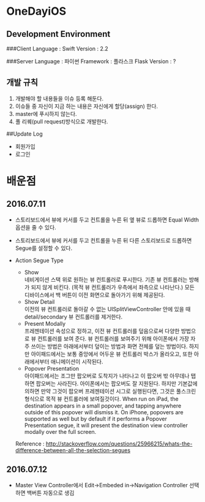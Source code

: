 # OneDayiOS

## Development Environment

###Client
Language : Swift
Version : 2.2

###Server
Language : 파이썬
Framework : 플라스크
Flask Version : ?

## 개발 규칙
1. 개발해야 할 내용들을 이슈 등록 해둔다.
2. 이슈들 중 자신이 지금 하는 내용은 자신에게 할당(assign) 한다.
3. master에 푸시하지 않는다.
4. 풀 리퀘(pull request)방식으로 개발한다.

##Update Log
* 회원가입
* 로그인

# 배운점
## 2016.07.11
* 스토리보드에서 뷰에 커서를 두고 컨트롤을 누른 뒤 옆 뷰로 드롭하면 Equal Width 옵션을 줄 수 있다.
* 스토리보드에서 뷰에 커서를 두고 컨트롤을 누른 뒤 다른 스토리보드로 드롭하면 Segue를 설정할 수 있다.
* Action Segue Type
	* Show  
	네비게이션 스택 위로 원하는 뷰 컨트롤러로 푸시한다. 기존 뷰 컨트롤러는 방해가 되지 않게 비킨다. (목적 뷰 컨트롤러가 우측에서 좌측으로 나타난다.) 모든 디바이스에서 백 버튼이 이전 화면으로 돌아가기 위해 제공된다.
	* Show Detail  
	    이전의 뷰 컨트롤러로 돌아갈 수 없는 UISplitViewController    안에 있을 때    detail/secondary     뷰 컨트롤러를 제거한다. 
	* Present Modally  
	프레젠테이션 속성으로 정하고, 이전 뷰 컨트롤러를 덮음으로써 다양한 방법으로 뷰 컨트롤러를 보여 준다. 뷰 컨트롤러를 보여주기 위해 아이폰에서 가장 자주 쓰이는 방법은 아래에서부터 덮이는 방법과 화면 전체를 덮는 방법이다. 하지만 아이패드에서는 보통 중앙에서 어두운 뷰 컨트롤러 박스가 올라오고, 또한 아래에서부터 애니메이션이 시작된다.
	* Popover Presentation  
	아이패드에서는 조그만 팝오버로 도착지가 나타나고 이 팝오버 밖 아무데나 탭하면 팝오버는 사라진다. 아이폰에서는 팝오버도 잘 지원된다. 하지만 기본값에 의하면 만약 그것이 팝오버 프레젠테이션 시그로 실행된다면, 그것은 풀스크린 형식으로 목적 뷰 컨트롤러에 보여질것이다.
	When run on iPad, the destination appears in a small popover, and tapping anywhere outside of this popover will dismiss it. On iPhone, popovers are supported as well but by default if it performs a Popover Presentation segue, it will present the destination view controller modally over the full screen.
	
	Reference : <http://stackoverflow.com/questions/25966215/whats-the-difference-between-all-the-selection-segues>
	
## 2016.07.12
* Master View Controller에서 Edit->Embeded in->Navigation Controller 선택하면 백버튼 자동으로 생김